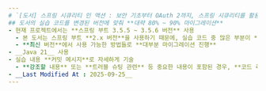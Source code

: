 ```yaml
---
# `[도서] 스프링 시큐리티 인 액션 : 보안 기초부터 OAuth 2까지, 스프링 시큐리티를 활용한 안전한 앱 설계와 구현` 실습 레포지토리
## 도서의 실습 코드를 변경된 버전에 맞춰 **대략 80% ~ 90% 마이그레이션**
- 현재 프로젝트에서는 **스프링 부트 3.5.5 ~ 3.5.6 버전** 사용
  - 본 도서는 스프링 부트 **2.x 버전**을 사용하기 때문에, 실습 코드 중 많은 부분이 **Deprecated**
  - **최신 버전**에서 사용 가능한 방법들로 **대부분 마이그레이션 진행**
- __Java 21__ 사용
- 실습 내용 **커밋 메시지**로 자세하게 기술
  - **강조할 내용** 또는 **트러블 슈팅 관련** 등 중요한 내용이 포함된 경우, **코드 리뷰 커멘트**로 북마크 혹은 해설
- __Last Modified At : 2025-09-25__
---
```

